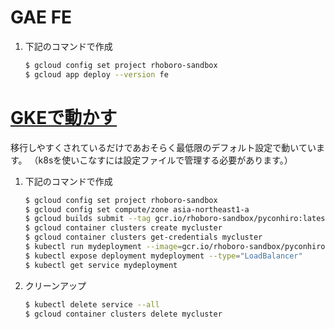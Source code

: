 # GAE FE

1. 下記のコマンドで作成

    ```sh
    $ gcloud config set project rhoboro-sandbox
    $ gcloud app deploy --version fe
    ```

# [GKEで動かす](https://cloud.google.com/appengine/docs/flexible/python/run-flex-app-on-kubernetes)

移行しやすくされているだけであおそらく最低限のデフォルト設定で動いています。
（k8sを使いこなすには設定ファイルで管理する必要があります。）

1. 下記のコマンドで作成

    ```sh
    $ gcloud config set project rhoboro-sandbox
    $ gcloud config set compute/zone asia-northeast1-a
    $ gcloud builds submit --tag gcr.io/rhoboro-sandbox/pyconhiro:latest .
    $ gcloud container clusters create mycluster
    $ gcloud container clusters get-credentials mycluster
    $ kubectl run mydeployment --image=gcr.io/rhoboro-sandbox/pyconhiro:latest --port:8080
    $ kubectl expose deployment mydeployment --type="LoadBalancer"
    $ kubectl get service mydeployment
    ```

1. クリーンアップ

    ```sh
    $ kubectl delete service --all
    $ gcloud container clusters delete mycluster
    ```
